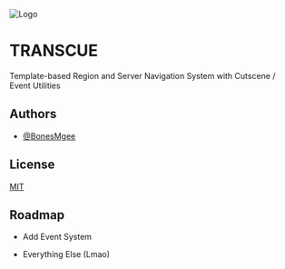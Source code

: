 
![Logo](https://repository-images.githubusercontent.com/636266603/9493e7a6-65d8-45e9-9b17-4f8bd99fdd02)

# TRANSCUE
Template-based Region and Server Navigation System with Cutscene / Event Utilities

## Authors

- [@BonesMgee](https://www.github.com/bonesmgee)


## License

[MIT](https://choosealicense.com/licenses/mit/)


## Roadmap

- Add Event System

- Everything Else (Lmao)

